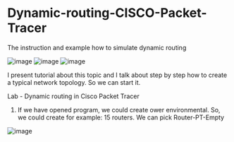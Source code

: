 # Dynamic-routing-CISCO-Packet-Tracer
The instruction and example how to simulate dynamic routing


 ![image](https://github.com/WiktorBanasyk/Dynamic-routing-CISCO-Packet-Tracer/assets/150059679/ec43cef5-0578-4221-9a12-775540b84bf8) ![image](https://github.com/WiktorBanasyk/Dynamic-routing-CISCO-Packet-Tracer/assets/150059679/301406b7-3743-44b1-9935-fff2fb74eade) ![image](https://github.com/WiktorBanasyk/Dynamic-routing-CISCO-Packet-Tracer/assets/150059679/6dd303db-862c-4ddf-978a-d81833aca136)


I present tutorial about this topic and I talk about step by step how to create a typical network topology. So we can start it.

Lab - Dynamic routing in Cisco Packet Tracer


1.  If we have opened program, we could create ower environmental. So, we could create for example: 15 routers. We can pick Router-PT-Empty

![image](https://github.com/WiktorBanasyk/Dynamic-routing-CISCO-Packet-Tracer/assets/150059679/5827f5a1-568b-4103-adfa-aae1ad5fef2c)

